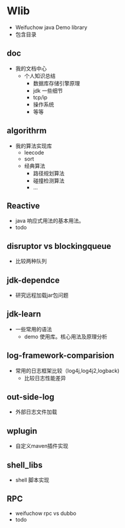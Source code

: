 # Wlib
- Weifuchow java Demo library 
- 包含目录



## doc 

- 我的文档中心
  - 个人知识总结
    - 数据库存储引擎原理
    - jdk 一些细节
    - tcp/ip
    - 操作系统
    - 等等

## algorithrm
- 我的算法实现库
  - leecode
  - sort
  - 经典算法
    - 路径规划算法
    - 碰撞检测算法
    - ...

## Reactive 

- java 响应式用法的基本用法。
- todo

## disruptor vs blockingqueue
- 比较两种队列

## jdk-dependce
- 研究远程加载jar包问题

## jdk-learn
- 一些常用的语法
  - demo 使用库。核心用法及原理分析

## log-framework-comparision
- 常用的日志框架比较（log4j,log4j2,logback)
  - 比较日志性能差异

## out-side-log
- 外部日志文件加载

## wplugin
- 自定义maven插件实现

## shell_libs
- shell 脚本实现

## RPC
- weifuchow rpc vs dubbo
- todo





